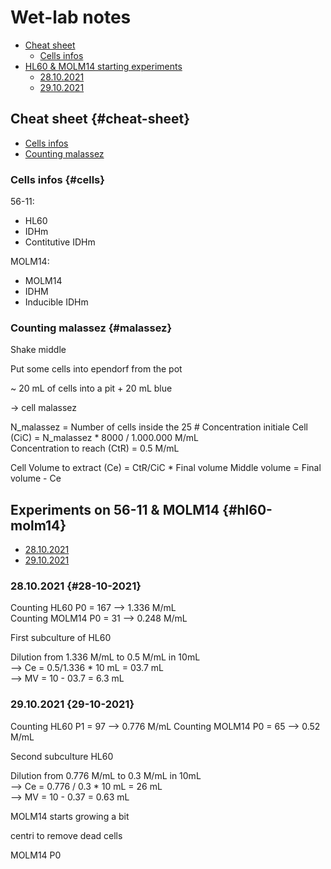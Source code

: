# Wet-lab notes

* [Cheat sheet](#cheat-sheet)
  * [Cells infos](#cells)
* [HL60 & MOLM14 starting experiments](#hl60-molm14)
  * [28.10.2021](#28-10-2021)
  * [29.10.2021](#29-10-2021)

## Cheat sheet {#cheat-sheet}

* [Cells infos](#cells)
* [Counting malassez](#malassez)

### Cells infos {#cells}

56-11:
* HL60
* IDHm
* Contitutive IDHm

MOLM14:

* MOLM14
* IDHM
* Inducible IDHm

### Counting malassez {#malassez}

Shake middle

Put some cells into ependorf from the pot

~ 20 mL of cells into a pit + 20 mL blue

-> cell malassez

N_malassez = Number of cells inside the 25 #
Concentration initiale Cell (CiC) = N_malassez * 8000 / 1.000.000 M/mL  
Concentration to reach (CtR) = 0.5 M/mL

Cell Volume to extract (Ce) = CtR/CiC * Final volume
Middle volume = Final volume - Ce

## Experiments on 56-11 & MOLM14 {#hl60-molm14}

* [28.10.2021](#28-10-2021)
* [29.10.2021](#29-10-2021)

### 28.10.2021 {#28-10-2021}

Counting HL60 P0 = 167 --> 1.336 M/mL  
Counting MOLM14 P0 = 31 --> 0.248 M/mL

First subculture of HL60

Dilution from 1.336 M/mL to 0.5 M/mL in 10mL  
--> Ce = 0.5/1.336 * 10 mL = 03.7 mL  
--> MV = 10 - 03.7 = 6.3 mL  

### 29.10.2021 {29-10-2021}

Counting HL60 P1 = 97 --> 0.776 M/mL
Counting MOLM14 P0 = 65 --> 0.52 M/mL

Second subculture HL60

Dilution from 0.776 M/mL to 0.3 M/mL in 10mL  
--> Ce = 0.776 / 0.3 * 10 mL = 26 mL  
--> MV = 10 - 0.37 = 0.63 mL  

MOLM14 starts growing a bit

centri to remove dead cells

MOLM14 P0
